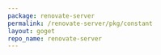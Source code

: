 ```yaml
---
package: renovate-server
permalink: /renovate-server/pkg/constant
layout: goget
repo_name: renovate-server
---
```

